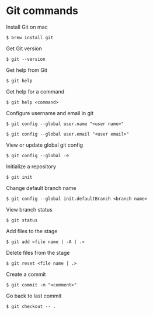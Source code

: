 # Git commands

Install Git on mac

    $ brew install git

Get Git version

    $ git --version

Get help from Git

    $ git help

Get help for a command

    $ git help <command>

Configure username and email in git

    $ git config --global user.name "<user name>"

    $ git config --global user.email "<user email>"

View or update global git config

    $ git config --global -e

Initialize a repository

    $ git init

Change default branch name

    $ git config --global init.defaultBranch <branch name>

View branch status

    $ git status

Add files to the stage

    $ git add <file name | -A | .>

Delete files from the stage

    $ git reset <file name | .>

Create a commit

    $ git commit -m "<comment>"

Go back to last commit

    $ git checkout -- .